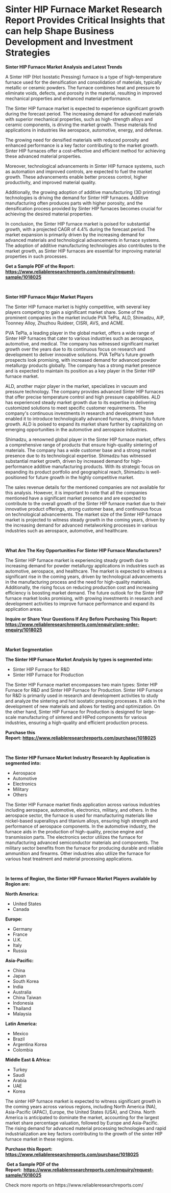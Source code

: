 <p><h1>Sinter HIP Furnace Market Research Report Provides Critical Insights that can help Shape Business Development and Investment Strategies</h1></p><p><strong>Sinter HIP Furnace Market Analysis and Latest Trends</strong></p>
<p><p>A Sinter HIP (Hot Isostatic Pressing) furnace is a type of high-temperature furnace used for the densification and consolidation of materials, typically metallic or ceramic powders. The furnace combines heat and pressure to eliminate voids, defects, and porosity in the material, resulting in improved mechanical properties and enhanced material performance.</p><p>The Sinter HIP furnace market is expected to experience significant growth during the forecast period. The increasing demand for advanced materials with superior mechanical properties, such as high-strength alloys and ceramic components, is driving the market growth. These materials find applications in industries like aerospace, automotive, energy, and defense.</p><p>The growing need for densified materials with reduced porosity and enhanced performance is a key factor contributing to the market growth. Sinter HIP furnaces offer a cost-effective and efficient method for achieving these advanced material properties.</p><p>Moreover, technological advancements in Sinter HIP furnace systems, such as automation and improved controls, are expected to fuel the market growth. These advancements enable better process control, higher productivity, and improved material quality.</p><p>Additionally, the growing adoption of additive manufacturing (3D printing) technologies is driving the demand for Sinter HIP furnaces. Additive manufacturing often produces parts with higher porosity, and the densification process provided by Sinter HIP furnaces becomes crucial for achieving the desired material properties.</p><p>In conclusion, the Sinter HIP furnace market is poised for substantial growth, with a projected CAGR of 4.4% during the forecast period. The market expansion is primarily driven by the increasing demand for advanced materials and technological advancements in furnace systems. The adoption of additive manufacturing technologies also contributes to the market growth, as Sinter HIP furnaces are essential for improving material properties in such processes.</p></p>
<p><strong>Get a Sample PDF of the Report:&nbsp; <a href="https://www.reliableresearchreports.com/enquiry/request-sample/1018025">https://www.reliableresearchreports.com/enquiry/request-sample/1018025</a></strong></p>
<p>&nbsp;</p>
<p><strong>Sinter HIP Furnace Major Market Players</strong></p>
<p><p>The Sinter HIP furnace market is highly competitive, with several key players competing to gain a significant market share. Some of the prominent companies in the market include PVA TePla, ALD, Shimadzu, AIP, Toonney Alloy, Zhuzhou Ruideer, CISRI, AVS, and ACME.</p><p>PVA TePla, a leading player in the global market, offers a wide range of Sinter HIP furnaces that cater to various industries such as aerospace, automotive, and medical. The company has witnessed significant market growth over the years due to its continuous focus on research and development to deliver innovative solutions. PVA TePla's future growth prospects look promising, with increased demand for advanced powder metallurgy products globally. The company has a strong market presence and is expected to maintain its position as a key player in the Sinter HIP furnace market.</p><p>ALD, another major player in the market, specializes in vacuum and pressure technology. The company provides advanced Sinter HIP furnaces that offer precise temperature control and high pressure capabilities. ALD has experienced steady market growth due to its expertise in delivering customized solutions to meet specific customer requirements. The company's continuous investments in research and development have enabled it to introduce technologically advanced furnaces, driving its future growth. ALD is poised to expand its market share further by capitalizing on emerging opportunities in the automotive and aerospace industries.</p><p>Shimadzu, a renowned global player in the Sinter HIP furnace market, offers a comprehensive range of products that ensure high-quality sintering of materials. The company has a wide customer base and a strong market presence due to its technological expertise. Shimadzu has witnessed substantial market growth, driven by increased demand for high-performance additive manufacturing products. With its strategic focus on expanding its product portfolio and geographical reach, Shimadzu is well-positioned for future growth in the highly competitive market.</p><p>The sales revenue details for the mentioned companies are not available for this analysis. However, it is important to note that all the companies mentioned have a significant market presence and are expected to contribute to the overall growth of the Sinter HIP furnace market due to their innovative product offerings, strong customer base, and continuous focus on technological advancements. The market size of the Sinter HIP furnace market is projected to witness steady growth in the coming years, driven by the increasing demand for advanced metalworking processes in various industries such as aerospace, automotive, and healthcare.</p></p>
<p>&nbsp;</p>
<p><strong>What Are The Key Opportunities For Sinter HIP Furnace Manufacturers?</strong></p>
<p><p>The Sinter HIP furnace market is experiencing steady growth due to increasing demand for powder metallurgy applications in industries such as automotive, aerospace, and healthcare. The market is expected to witness a significant rise in the coming years, driven by technological advancements in the manufacturing process and the need for high-quality materials. Additionally, the rising focus on reducing production cost and increasing efficiency is boosting market demand. The future outlook for the Sinter HIP furnace market looks promising, with growing investments in research and development activities to improve furnace performance and expand its application areas.</p></p>
<p><strong>Inquire or Share Your Questions If Any Before Purchasing This Report: <a href="https://www.reliableresearchreports.com/enquiry/pre-order-enquiry/1018025">https://www.reliableresearchreports.com/enquiry/pre-order-enquiry/1018025</a></strong></p>
<p>&nbsp;</p>
<p><strong>Market Segmentation</strong></p>
<p><strong>The Sinter HIP Furnace Market Analysis by types is segmented into:</strong></p>
<p><ul><li>Sinter HIP Furnace for R&D</li><li>Sinter HIP Furnace for Production</li></ul></p>
<p><p>The Sinter HIP Furnace market encompasses two main types: Sinter HIP Furnace for R&D and Sinter HIP Furnace for Production. Sinter HIP Furnace for R&D is primarily used in research and development activities to study and analyze the sintering and hot isostatic pressing processes. It aids in the development of new materials and allows for testing and optimization. On the other hand, Sinter HIP Furnace for Production is designed for large-scale manufacturing of sintered and HIPed components for various industries, ensuring a high-quality and efficient production process.</p></p>
<p><strong>Purchase this Report:&nbsp;<a href="https://www.reliableresearchreports.com/purchase/1018025">https://www.reliableresearchreports.com/purchase/1018025</a></strong></p>
<p>&nbsp;</p>
<p><strong>The Sinter HIP Furnace Market Industry Research by Application is segmented into:</strong></p>
<p><ul><li>Aerospace</li><li>Automotive</li><li>Electronics</li><li>Military</li><li>Others</li></ul></p>
<p><p>The Sinter HIP Furnace market finds application across various industries including aerospace, automotive, electronics, military, and others. In the aerospace sector, the furnace is used for manufacturing materials like nickel-based superalloys and titanium alloys, ensuring high strength and performance of aerospace components. In the automotive industry, the furnace aids in the production of high-quality, precise engine and transmission parts. The electronics sector utilizes the furnace for manufacturing advanced semiconductor materials and components. The military sector benefits from the furnace for producing durable and reliable ammunition and firearms. Other industries also utilize the furnace for various heat treatment and material processing applications.</p></p>
<p>&nbsp;</p>
<p><strong>In terms of Region, the Sinter HIP Furnace Market Players available by Region are:</strong></p>
<p>
    <p> <strong> North America: </strong>
        <ul>
            <li>United States</li>
            <li>Canada</li>
        </ul>
        </p> 
    <p> <strong> Europe: </strong>
        <ul>
            <li>Germany</li>
            <li>France</li>
            <li>U.K.</li>
            <li>Italy</li>
            <li>Russia</li>
        </ul>
        </p> 
    <p> <strong> Asia-Pacific: </strong>
        <ul>
            <li>China</li>
            <li>Japan</li>
            <li>South Korea</li>
            <li>India</li>
            <li>Australia</li>
            <li>China Taiwan</li>
            <li>Indonesia</li>
            <li>Thailand</li>
            <li>Malaysia</li>
        </ul>
        </p> 
    <p> <strong> Latin America: </strong>
        <ul>
            <li>Mexico</li>
            <li>Brazil</li>
            <li>Argentina Korea</li>
            <li>Colombia</li>
        </ul>
        </p> 
    <p> <strong> Middle East & Africa: </strong>
        <ul>
            <li>Turkey</li>
            <li>Saudi</li>
            <li>Arabia</li>
            <li>UAE</li>
            <li>Korea</li>
        </ul>
    </p>
    </p>
<p><p>The sinter HIP furnace market is expected to witness significant growth in the coming years across various regions, including North America (NA), Asia-Pacific (APAC), Europe, the United States (USA), and China. North America is anticipated to dominate the market, accounting for the largest market share percentage valuation, followed by Europe and Asia-Pacific. The rising demand for advanced material processing technologies and rapid industrialization are key factors contributing to the growth of the sinter HIP furnace market in these regions.</p></p>
<p><strong>Purchase this Report: <a href="https://www.reliableresearchreports.com/purchase/1018025">https://www.reliableresearchreports.com/purchase/1018025</a></strong></p>
<p>&nbsp;<strong>Get a Sample PDF of the Report:&nbsp;&nbsp;<a href="https://www.reliableresearchreports.com/enquiry/request-sample/1018025">https://www.reliableresearchreports.com/enquiry/request-sample/1018025</a></strong></p>
<p><strong></strong></p>
<p>Check more reports on https://www.reliableresearchreports.com/</p>